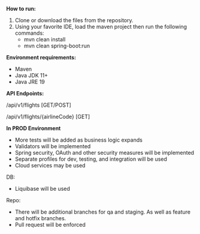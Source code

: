 
**How to run:**
1. Clone or download the files from the repository.
2. Using your favorite IDE, load the maven project then run the following commands:
	- mvn clean install
	- mvn clean spring-boot:run

**Environment requirements:**

- Maven
- Java JDK 11+
- Java JRE 19

**API Endpoints:**

/api/v1/flights [GET/POST]

/api/v1/flights/{airlineCode} [GET]


**In PROD Environment**
- More tests will be added as business logic expands
- Validators will be implemented
- Spring security, OAuth and other security measures will be implemented
- Separate profiles for dev, testing, and integration will be used
- Cloud services may be used 

DB:
- Liquibase will be used

Repo:
- There will be additional branches for qa and staging. As well as feature and hotfix branches.
- Pull request will be enforced

